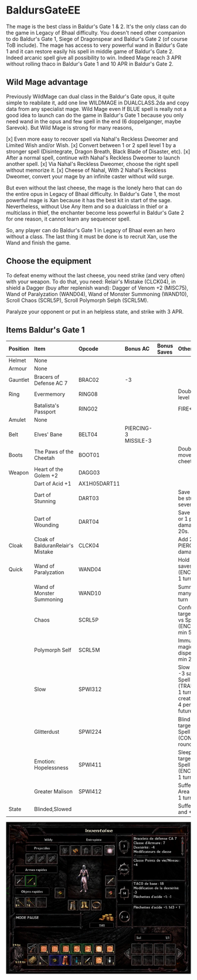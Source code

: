 
# BaldursGateEE

The mage is the best class in Baldur's Gate 1 & 2. It's the only class can do the game in Legacy of Bhaal difficulty. You doesn't need other companion to do Baldur's Gate 1, Siege of Dragonspear and Baldur's Gate 2 (of course ToB include). The mage has access to very powerful wand in Baldur's Gate 1 and it can restore easily his spell in middle game of Baldur's Gate 2. Indeed arcanic spell give all possibility to win. Indeed Mage reach 3 APR without rolling thaco in Baldur's Gate 1 and 10 APR in Baldur's Gate 2.

## Wild Mage advantage

Previously WildMage can dual class in the Baldur's Gate opus, it quite simple to reabilate it, add one line WILDMAGE in DUALCLASS.2da and copy data from any specialist mage. Wild Mage even If BLUE spell is really not a good idea to launch can do the game in Baldur's Gate 1 because you only need wand in the opus and few spell in the end (6 doppelganger, maybe Sarevok).
But Wild Mage is strong for many reasons,

[x] Even more easy to recover spell via Nahal's Reckless Dweomer and Limited Wish and/or Wish.
[x] Convert between 1 or 2 spell level 1 by a stronger spell (Disintegrate, Dragon Breath, Black Blade of Disaster, etc).
[x] After a normal spell, continue with Nahal's Reckless Dweomer to launch another spell.
[x] Via Nahal's Reckless Dweomer, choose the right spell without memorize it.
[x] Cheese of Nahal, With 2 Nahal's Reckless Dweomer, convert your mage by an infinite caster without wild surge.

But even without the last cheese, the mage is the lonely hero that can do the entire opus in Legacy of Bhaal difficulty. In Baldur's Gate 1, the most powerful mage is Xan because it has the best kit in start of the sage. Nevertheless, without Use Any Item and so a dualclass in thief or a multiclass in thief, the enchanter become less powerful in Baldur's Gate 2 for one reason, it cannot learn any sequencer spell.

So, any player can do Baldur's Gate 1 in Legacy of Bhaal even an hero without a class. The last thing it must be done is to recruit Xan, use the Wand and finish the game.

## Choose the equipment

To defeat enemy without the last cheese, you need strike (and very often) with your weapon. To do that, you need: Relair's Mistake (CLCK04), in shield a Dagger (buy after replenish wand): Dagger of Venom +2 (MISC75), Wand of Paralyzation (WAND04), Wand of Monster Summoning (WAND10), Scroll Chaos (SCRL5P), Scroll Polymorph Selph (SCRL5M).

Paralyze your opponent or put in an helpless state, and strike with 3 APR.

## Items Baldur's Gate 1

|Position|Item|Opcode|Bonus AC|Bonus Saves|Other Bonus|In-game|
|:-|:-|:-|:-|:-|:-|:-
|Helmet|None||||||
|Armour|None||||||
|Gauntlet|Bracers of Defense AC 7|BRAC02|-3|||TRUE|
|Ring|Evermemory|RING08|||Double spell level 1|TRUE|
||Batalista's Passport|RING02|||FIRE+40%|TRUE|
|Amulet|None|||||TRUE|
|Belt|Elves' Bane|BELT04|PIERCING-3 MISSILE-3|||TRUE|
|Boots|The Paws of the Cheetah|BOOT01|||Double movement cheetah|TRUE|
|Weapon|Heart of the Golem +2|DAGG03||||TRUE|
||Dart of Acid +1|AX1H05DART11||||TRUE|
||Dart of Stunning|DART03|||Save vs. spell or be stunned for seven rounds.|TRUE|
||Dart of Wounding|DART04|||Save vs. Death or 1 poison damage/s for 20s.|TRUE|
|Cloak|Cloak of BalduranRelair's Mistake|CLCK04|||Add 2 APR, 1d8 PIERCING damage|TRUE|
|Quick|Wand of Paralyzation|WAND04|||Hold target -4 saves vs Wand (ENCHANTER) 1 turn|TRUE|
||Wand of Monster Summoning|WAND10|||Summon 12HD many monster 2 turn|TRUE|
||Chaos|SCRL5P|||Confuse area target -4 saves vs Spell (ENCHANTER) min 5 rounds|TRUE|
||Polymorph Self|SCRL5M|||Immune to magic and dispell magic min 2 turns|TRUE|
||Slow|SPWI312|||Slow area target -3 saves vs Spell (TRANSMUTER) 1 turn, Slowed creature suffer 4 penality in future saves|TRUE|
||Glitterdust|SPWI224|||Blind area target saves vs Spell (CONJURER) 4 round|TRUE|
||Emotion: Hopelessness|SPWI411|||Sleep area target saves vs Spell (ENCHANTER) 1 turn|TRUE|
||Greater Malison|SPWI412|||Suffer +4 saves Area target min 1 turn|TRUE|
|State|Blinded,Slowed||||Suffer +4AC and +4 saves|TRUE|

![](../picture/wildmage-fighter-item-stat-end-bg1.webp)
